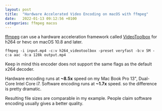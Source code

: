 ```yaml
---
layout: post
title:  "Hardware Accelerated Video Encoding on macOS with ffmpeg"
date:   2022-01-13 09:12:56 +0100
categories: ffmpeg macos
---
```

[ffmpeg][ffmpeg] can use a hardware acceleration framework called [VideoToolbox][videotoolbox] for h264 or hevc on macOS 10.8 and later.

`ffmpeg -i input.mp4 -c:v h264_videotoolbox -preset veryfast -b:v 5M -c:a aac -b:a 128k output.mp4`

Keep in mind this encoder does not support the same flags as the default x264 decoder.

Hardware encoding runs at **~8.5x** speed on my Mac Book Pro 13", Dual-Core Intel Core i7.
Software encoding runs at **~1.7x** speed. so the difference is pretty dramatic.

Resulting file sizes are comparable in my example. People claim software encoding usually gives a better quality.

[ffmpeg]: https://trac.ffmpeg.org/wiki/HWAccelIntro
[videotoolbox]: https://developer.apple.com/documentation/videotoolbox
